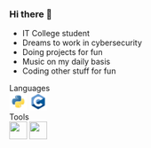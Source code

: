 ### Hi there 👋

+ IT College student
+ Dreams to work in cybersecurity
+ Doing projects for fun
+ Music on my daily basis
+ Coding other stuff for fun

Languages </br>
<img height="32" width="32" src="https://raw.githubusercontent.com/github/explore/80688e429a7d4ef2fca1e82350fe8e3517d3494d/topics/python/python.png" />
<img height="32" width="32" src="https://raw.githubusercontent.com/github/explore/f3e22f0dca2be955676bc70d6214b95b13354ee8/topics/c/c.png" /> </br>
Tools </br>
<img height="32" width="32" src="https://cdn.jsdelivr.net/npm/simple-icons@v6/icons/c.svg" />
<img height="32" width="32" src="https://cdn.jsdelivr.net/npm/simple-icons@v6/icons/visualstudiocode.svg" /> </br>
